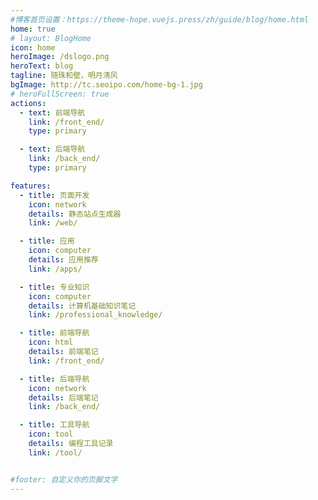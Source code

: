 ```yaml
---
#博客首页设置：https://theme-hope.vuejs.press/zh/guide/blog/home.html
home: true
# layout: BlogHome
icon: home
heroImage: /dslogo.png
heroText: blog
tagline: 随珠和壁，明月清风
bgImage: http://tc.seoipo.com/home-bg-1.jpg
# heroFullScreen: true
actions:
  - text: 前端导航
    link: /front_end/
    type: primary

  - text: 后端导航
    link: /back_end/
    type: primary

features:
  - title: 页面开发
    icon: network
    details: 静态站点生成器
    link: /web/

  - title: 应用
    icon: computer
    details: 应用推荐
    link: /apps/

  - title: 专业知识
    icon: computer
    details: 计算机基础知识笔记
    link: /professional_knowledge/

  - title: 前端导航
    icon: html
    details: 前端笔记
    link: /front_end/

  - title: 后端导航
    icon: network
    details: 后端笔记
    link: /back_end/

  - title: 工具导航
    icon: tool
    details: 编程工具记录
    link: /tool/


#footer: 自定义你的页脚文字
---
```

